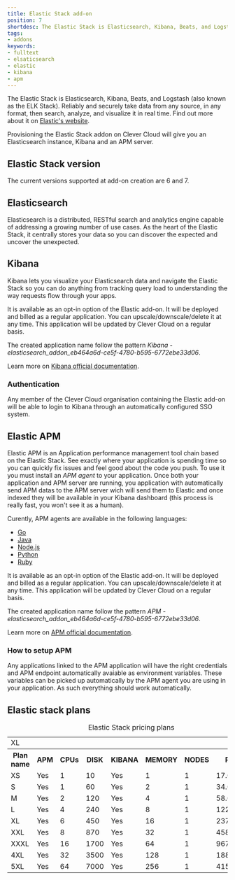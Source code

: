 ```yaml
---
title: Elastic Stack add-on
position: 7
shortdesc: The Elastic Stack is Elasticsearch, Kibana, Beats, and Logstash (also known as the ELK Stack). 
tags:
- addons
keywords:
- fulltext
- elsaticsearch
- elastic
- kibana
- apm
---
```


The Elastic Stack is Elasticsearch, Kibana, Beats, and Logstash (also known as the ELK Stack). Reliably and securely take data from any source, in any format, then search, analyze, and visualize it in real time. Find out more about it on [Elastic's website](https://www.elastic.co/products/elastic-stack).

Provisioning the Elastic Stack addon on Clever Cloud will give you an Elasticsearch instance, Kibana and an APM server.

## Elastic Stack version

The current versions supported at add-on creation are 6 and 7.

## Elasticsearch

Elasticsearch is a distributed, RESTful search and analytics engine capable of addressing a growing number of use cases. As the heart of the Elastic Stack, it centrally stores your data so you can discover the expected and uncover the unexpected.

## Kibana

Kibana lets you visualize your Elasticsearch data and navigate the Elastic Stack so you can do anything from tracking query load to understanding the way requests flow through your apps.

It is available as an opt-in option of the Elastic add-on. It will be deployed and billed as a regular application. You can upscale/downscale/delete it at any time. This application will be updated by Clever Cloud on a regular basis.

The created application name follow the pattern *Kibana - elasticsearch_addon_eb464a6d-ce5f-4780-b595-6772ebe33d06*.

Learn more on [Kibana official documentation](https://www.elastic.co/guide/en/kibana/current/index.html).

### Authentication

Any member of the Clever Cloud organisation containing the Elastic add-on will be able to login to Kibana through an automatically configured SSO system. 

## Elastic APM

Elastic APM is an Application performance management tool chain based on the Elastic Stack. See exactly where your application is spending time so you can quickly fix issues and feel good about the code you push. To use it you must install an *APM agent* to your application. Once both your application and APM server are running, you application with automatically send APM datas to the APM server wich will send them to Elastic and once indexed they will be available in your Kibana dashboard (this process is really fast, you won't see it as a human).

Curently, APM agents are available in the following languages:
- [Go](https://www.elastic.co/guide/en/apm/agent/go/1.x/introduction.html)
- [Java](https://www.elastic.co/guide/en/apm/agent/java/1.x/intro.html)
- [Node.js](https://www.elastic.co/guide/en/apm/agent/nodejs/2.x/intro.html)
- [Python](https://www.elastic.co/guide/en/apm/agent/python/5.x/getting-started.html)
- [Ruby](https://www.elastic.co/guide/en/apm/agent/ruby/3.x/introduction.html)

It is available as an opt-in option of the Elastic add-on. It will be deployed and billed as a regular application. You can upscale/downscale/delete it at any time. This application will be updated by Clever Cloud on a regular basis.

The created application name follow the pattern *APM - elasticsearch_addon_eb464a6d-ce5f-4780-b595-6772ebe33d06*.  

Learn more on [APM official documentation](https://www.elastic.co/guide/en/apm/get-started/current/components.html).

### How to setup APM

Any applications linked to the APM application will have the right credentials and APM endpoint automatically avaiable as environment variables. These variables can be picked up automatically by the APM agent you are using in your application. As such everything should work automatically.

## Elastic stack plans

<table class="table table-bordered table-striped dataTable"><caption>Elastic Stack pricing plans</caption> 
<td class="cc-col__price"><span class="label cc-label__price label-info">XL</span></td>
    <tbody>
        <tr>
          <th><strong>Plan name </strong></th>
            <th> APM </th>
            <th> CPUs </th>
            <th> DISK </th>
            <th> KIBANA </th>
            <th> MEMORY </th>
            <th> NODES </th>
            <th> Price </th>
        </tr>
          <tr>
            <td class="cc-col__price"><span class="label cc-label__price label-info">XS</span></td>
              <td>Yes</td>
              <td>1</td>
              <td>10</td>
              <td>Yes</td>
              <td>1</td>
              <td>1</td>
              <td>17.00&nbsp;€</td>
          </tr>
          <tr>
            <td class="cc-col__price"><span class="label cc-label__price label-info">S</span></td>
              <td>Yes</td>
              <td>1</td>
              <td>60</td>
              <td>Yes</td>
              <td>2</td>
              <td>1</td>
              <td>34.00&nbsp;€</td>
          </tr>
          <tr>
            <td class="cc-col__price"><span class="label cc-label__price label-info">M</span></td>
              <td>Yes</td>
              <td>2</td>
              <td>120</td>
              <td>Yes</td>
              <td>4</td>
              <td>1</td>
              <td>58.00&nbsp;€</td>
          </tr>
          <tr>
            <td class="cc-col__price"><span class="label cc-label__price label-info">L</span></td>
              <td>Yes</td>
              <td>4</td>
              <td>240</td>
              <td>Yes</td>
              <td>8</td>
              <td>1</td>
              <td>122.00&nbsp;€</td>
          </tr>
          <tr>
            <td class="cc-col__price"><span class="label cc-label__price label-info">XL</span></td>
              <td>Yes</td>
              <td>6</td>
              <td>450</td>
              <td>Yes</td>
              <td>16</td>
              <td>1</td>
              <td>237.00&nbsp;€</td>
          </tr>
          <tr>
            <td class="cc-col__price"><span class="label cc-label__price label-info">XXL</span></td>
              <td>Yes</td>
              <td>8</td>
              <td>870</td>
              <td>Yes</td>
              <td>32</td>
              <td>1</td>
              <td>458.00&nbsp;€</td>
          </tr>
          <tr>
            <td class="cc-col__price"><span class="label cc-label__price label-info">XXXL</span></td>
              <td>Yes</td>
              <td>16</td>
              <td>1700</td>
              <td>Yes</td>
              <td>64</td>
              <td>1</td>
              <td>967.00&nbsp;€</td>
        </tr>
        <tr>
            <td class="cc-col__price"><span class="label cc-label__price label-info">4XL</span></td>
              <td>Yes</td>
              <td>32</td>
              <td>3500</td>
              <td>Yes</td>
              <td>128</td>
              <td>1</td>
              <td>1887.00&nbsp;€</td>
          </tr>
          <tr>
            <td class="cc-col__price"><span class="label cc-label__price label-info">5XL</span></td>            
              <td>Yes</td>            
              <td>64</td>            
              <td>7000</td>            
              <td>Yes</td>            
              <td>256</td>            
              <td>1</td>            
              <td>4151.00&nbsp;€</td>
          </tr>        
    </tbody>
</table>


